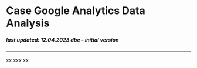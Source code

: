 # Case Google Analytics Data Analysis  
 
##### last updated: 12.04.2023 dbe - initial version   
---  

xx
xxx
xx
